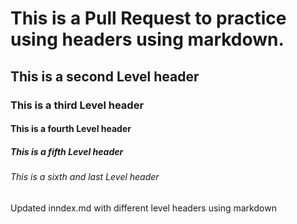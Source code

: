 # This is a Pull Request to practice using headers using markdown.
## This is a second Level header
### This is a third Level header
#### This is a fourth Level header
##### This is a fifth Level header
###### This is a sixth and last Level header





Updated inndex.md with different level headers using markdown
